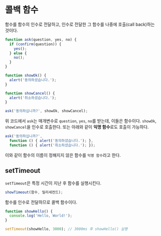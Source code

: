 # 콜백 함수
함수를 함수의 인수로 전달하고, 인수로 전달한 그 함수를 나중에 호출(call back)하는 것이다.
```js
function ask(question, yes, no) {
  if (confirm(question)) {
    yes();
  } else {
    no();
  }
}

function showOk() {
  alert('동의하셨습니다.');
}

function showCancel() {
  alert('취소하셨습니다.');
}

ask('동의하십니까?', showOk, showCancel);
```
위 코드에서 `ask`는 매개변수로 `question`, `yes`, `no`를 받는데, 이들은 함수이다.
`showOk`, `showCancel`을 인수로 호출한다. 또는 아래와 같이 **익명 함수**로도 호출이 가능하다.
```js
ask('동의하십니까?',
  function () { alert('동의하셨습니다.'); },
  function () { alert('취소하셨습니다.'); });
```
이와 같이 함수의 이름이 정해지지 않은 함수를 `익명 함수`라고 한다.

## setTimeout
`setTimeout`은 특정 시간이 지난 후 함수를 실행시킨다.
```js
showTimeout(함수, 밀리세컨드);
```
함수를 인수로 전달하므로 콜백 함수이다.
```js
function showHello() {
  console.log('Hello, World!');
}

setTimeout(showHello, 3000); // 3000ms 후 showHello() 실행
```
